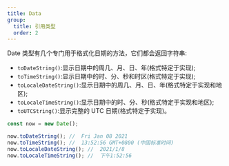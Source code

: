 ```yaml
---
title: Data
group:
  title: 引用类型
  order: 2
---
```


Date 类型有几个专门用于格式化日期的方法，它们都会返回字符串:

- `toDateString()`:显示日期中的周几、月、日、年(格式特定于实现);
- `toTimeString()`:显示日期中的时、分、秒和时区(格式特定于实现);
- `toLocaleDateString()`:显示日期中的周几、月、日、年(格式特定于实现和地区);
- `toLocaleTimeString()`:显示日期中的时、分、秒(格式特定于实现和地区);
- `toUTCString()`:显示完整的 UTC 日期(格式特定于实现)。

```js
const now = new Date();

now.toDateString(); //  Fri Jan 08 2021
now.toTimeString(); //  13:52:56 GMT+0800 (中国标准时间)
now.toLocaleDateString(); //  2021/1/8
now.toLocaleTimeString(); //  下午1:52:56
```

